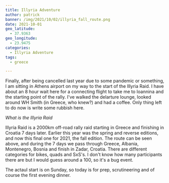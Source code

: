 ```yaml
---
title: Illyria Adventure
author: patrick
banner: /img/2021/10/02/illyria_fall_route.png
date: 2021-10-01
geo_latitude:
  - 37.9363
geo_longitude:
  - 23.9475
categories:
  - Illyria Adventure
tags:
  - greece

---
```

Finally, after being cancelled last year due to some pandemic or something, I am sitting in Athens airport on my way to the start of the Illyria Raid. I have about an 8 hour wait here for a connecting flight to take me to Ioannina and the starting point of the rally. I've walked the delarture lounge, looked around WH Smith (in Greece, who knew?) and had a coffee. Only thing left to do now is write some rubbish here. 

<!--more-->

*What is the Illyria Raid*

Illyria Raid is a 2000km off-road rally raid starting in Greece and finishing in Croatia 7 days later. Earlier this year was the spring and reverse editions, and now this final one for 2021, the fall edition. The route can be seen above, and during the 7 days we pass through Greece, Albania, Montenegro, Bosnia and finish in Zadar, Croatia. There are different categories for bikes, quads and SxS's. I don't know how many participants there are but I would guess around a 100, so it's a bug event. 

The actaul start is on Sunday, so today is for prep, scrutineering and of course the first evening dinner.   


